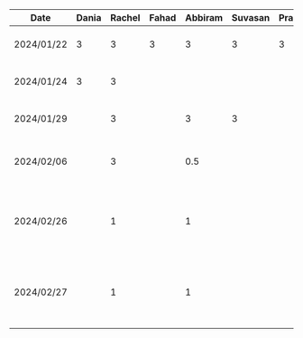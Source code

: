| Date       | Dania | Rachel | Fahad | Abbiram | Suvasan | Pranavan | Task                                                          |
|------------|-------|--------|-------|---------|---------|----------|---------------------------------------------------------------|
| 2024/01/22 | 3     | 3      | 3     | 3       | 3       | 3        | Discussed D1,Setup Github                                     |
| 2024/01/24 | 3     | 3      |       |         |         |          | Worked on D1 Proposal Document                                |
| 2024/01/29 |       | 3      |       | 3       | 3       |          | Finished D1 Proposal Document                                 |
| 2024/02/06 |       | 3      |       | 0.5     |         |          | Worked on D2 Buddy Team Evaluation                            |
| 2024/02/26 |       |1       |       | 1       |         |          | Discussed features, brainstormed work items and divided tasks |
| 2024/02/27 |       |1       |       | 1       |         |          | Created structure with MVVM design pattern for features       |
